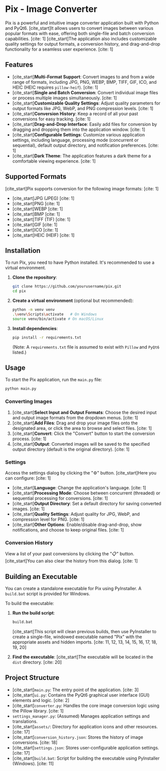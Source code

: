 # Pix - Image Converter

Pix is a powerful and intuitive image converter application built with Python and PyQt6. [cite\_start]It allows users to convert images between various popular formats with ease, offering both single-file and batch conversion capabilities. [cite: 1] [cite\_start]The application also includes customizable quality settings for output formats, a conversion history, and drag-and-drop functionality for a seamless user experience. [cite: 1]

## Features

  * [cite\_start]**Multi-Format Support**: Convert images to and from a wide range of formats, including JPG, PNG, WEBP, BMP, TIFF, GIF, ICO, and HEIC (HEIC requires `pillow-heif`). [cite: 1]
  * [cite\_start]**Single and Batch Conversion**: Convert individual image files or process multiple images simultaneously. [cite: 1]
  * [cite\_start]**Customizable Quality Settings**: Adjust quality parameters for output formats like JPG, WebP, and PNG compression levels. [cite: 1]
  * [cite\_start]**Conversion History**: Keep a record of all your past conversions for easy tracking. [cite: 1]
  * [cite\_start]**Drag-and-Drop Interface**: Easily add files for conversion by dragging and dropping them into the application window. [cite: 1]
  * [cite\_start]**Configurable Settings**: Customize various application settings, including language, processing mode (concurrent or sequential), default output directory, and notification preferences. [cite: 1]
  * [cite\_start]**Dark Theme**: The application features a dark theme for a comfortable viewing experience. [cite: 1]

## Supported Formats

[cite\_start]Pix supports conversion for the following image formats: [cite: 1]

  * [cite\_start]JPG (JPEG) [cite: 1]
  * [cite\_start]PNG [cite: 1]
  * [cite\_start]WEBP [cite: 1]
  * [cite\_start]BMP [cite: 1]
  * [cite\_start]TIFF (TIF) [cite: 1]
  * [cite\_start]GIF [cite: 1]
  * [cite\_start]ICO [cite: 1]
  * [cite\_start]HEIC (HEIF) [cite: 1]

## Installation

To run Pix, you need to have Python installed. It's recommended to use a virtual environment.

1.  **Clone the repository**:

    ```bash
    git clone https://github.com/yourusername/pix.git
    cd pix
    ```

2.  **Create a virtual environment** (optional but recommended):

    ```bash
    python -m venv venv
    .\venv\Scripts\activate   # On Windows
    source venv/bin/activate # On macOS/Linux
    ```

3.  **Install dependencies**:

    ```bash
    pip install -r requirements.txt
    ```

    (Note: A `requirements.txt` file is assumed to exist with `Pillow` and `PyQt6` listed.)

## Usage

To start the Pix application, run the `main.py` file:

```bash
python main.py
```

### Converting Images

1.  [cite\_start]**Select Input and Output Formats**: Choose the desired input and output image formats from the dropdown menus. [cite: 1]
2.  [cite\_start]**Add Files**: Drag and drop your image files onto the designated area, or click the area to browse and select files. [cite: 1]
3.  [cite\_start]**Convert**: Click the "Convert" button to start the conversion process. [cite: 1]
4.  [cite\_start]**Output**: Converted images will be saved to the specified output directory (default is the original directory). [cite: 1]

### Settings

Access the settings dialog by clicking the "⚙" button. [cite\_start]Here you can configure: [cite: 1]

  * [cite\_start]**Language**: Change the application's language. [cite: 1]
  * [cite\_start]**Processing Mode**: Choose between concurrent (threaded) or sequential processing for conversions. [cite: 1]
  * [cite\_start]**Output Directory**: Set a default directory for saving converted images. [cite: 1]
  * [cite\_start]**Quality Settings**: Adjust quality for JPG, WebP, and compression level for PNG. [cite: 1]
  * [cite\_start]**Other Options**: Enable/disable drag-and-drop, show notifications, and choose to keep original files. [cite: 1]

### Conversion History

View a list of your past conversions by clicking the "📋" button. [cite\_start]You can also clear the history from this dialog. [cite: 1]

## Building an Executable

You can create a standalone executable for Pix using PyInstaller. A `build.bat` script is provided for Windows.

To build the executable:

1.  **Run the build script**:

    ```bash
    build.bat
    ```

    [cite\_start]This script will clean previous builds, then use PyInstaller to create a single-file, windowed executable named "Pix" with the appropriate assets and hidden imports. [cite: 11, 12, 13, 14, 15, 16, 17, 18, 19, 20]

2.  **Find the executable**:
    [cite\_start]The executable will be located in the `dist` directory. [cite: 20]

## Project Structure

  * [cite\_start]`main.py`: The entry point of the application. [cite: 3]
  * [cite\_start]`ui.py`: Contains the PyQt6 graphical user interface (GUI) elements and logic. [cite: 2]
  * [cite\_start]`converter.py`: Handles the core image conversion logic using the Pillow library. [cite: 1]
  * `settings_manager.py`: (Assumed) Manages application settings and translations.
  * [cite\_start]`assets/`: Directory for application icons and other resources. [cite: 17]
  * [cite\_start]`conversion_history.json`: Stores the history of image conversions. [cite: 18]
  * [cite\_start]`settings.json`: Stores user-configurable application settings. [cite: 17]
  * [cite\_start]`build.bat`: Script for building the executable using PyInstaller (Windows). [cite: 11]
